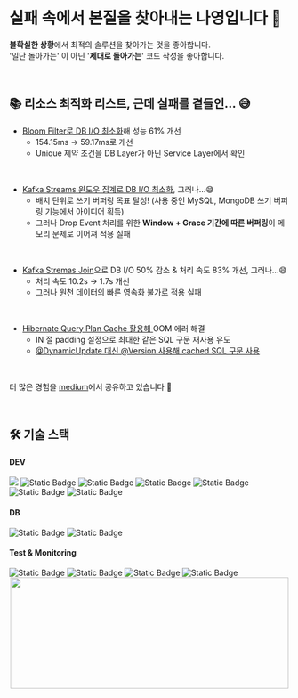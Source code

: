 # 실패 속에서 본질을 찾아내는 나영입니다 👋

**불확실한 상황**에서 최적의 솔루션을 찾아가는 것을 좋아합니다.<br>
'일단 돌아가는' 이 아닌 '**제대로 돌아가는**' 코드 작성을 좋아합니다.

<br>

## 📚 리소스 최적화 리스트, 근데 실패를 곁들인... 😅

- [Bloom Filter로 DB I/O 최소화](https://medium.com/@im_zero/bloom-filter%EB%A1%9C-db-%EB%B6%80%ED%95%98-%EA%B0%90%EC%86%8C-%EC%84%B1%EB%8A%A5-61-%EA%B0%9C%EC%84%A0-e46e8ce62d6d)해 성능 61% 개선
    - 154.15ms -> 59.17ms로 개선
    - Unique 제약 조건을 DB Layer가 아닌 Service Layer에서 확인

<br>

- [Kafka Streams 윈도우 집계로 DB I/O 최소화](https://medium.com/@im_zero/kafka-streams%EC%9D%98-window-results-%EC%BB%A8%ED%8A%B8%EB%A1%A4%ED%95%98%EA%B8%B0-3c20c360cf02), 그러나...😅
    - 배치 단위로 쓰기 버퍼링 목표 달성! (사용 중인 MySQL, MongoDB 쓰기 버퍼링 기능에서 아이디어 획득)
    - 그러나 Drop Event 처리를 위한 **Window + Grace 기간에 따른 버퍼링**이 메모리 문제로 이어져 적용 실패

<br>

- [Kafka Stremas Join](https://medium.com/@im_zero/kstream-ktable-join-%EC%A0%81%EC%9A%A9-%EC%8B%A4%ED%8C%A8%EA%B8%B0-f7b8bfa11e42)으로 DB I/O 50% 감소 & 처리 속도 83% 개선, 그러나...😅
    - 처리 속도 10.2s -> 1.7s 개선
    - 그러나 원천 데이터의 빠른 영속화 불가로 적용 실패

<br>

- [Hibernate Query Plan Cache 활용해 ](https://medium.com/@im_zero/hibernate-query-plan-cache-oom-%EC%97%90%EB%9F%AC-%ED%95%B4%EA%B2%B0-298f3feae93a)OOM 에러 해결
    - IN 절 padding 설정으로 최대한 같은 SQL 구문 재사용 유도
    - [@DynamicUpdate 대신 @Version 사용해 cached SQL 구문 사용](https://medium.com/@im_zero/version-vs-dynamicupdate-342d27dc59fd)

<br>

더 많은 경험을 [medium](https://medium.com/@im_zero)에서 공유하고 있습니다 💚

<br>

## 🛠️ 기술 스택

#### DEV

<img src="https://img.shields.io/badge/Java-%23007396?style=flat&logo=Java&logoColor=white"> <img alt="Static Badge" src="https://img.shields.io/badge/Spring%20Boot-%236DB33F?style=flat&logo=Spring%20Boot&logoColor=white"> <img alt="Static Badge" src="https://img.shields.io/badge/Spring Data JPA-%236DB33F?style=flat&logo=Spring&logoColor=white"> <img alt="Static Badge" src="https://img.shields.io/badge/Spring Cloud Gateway-%236DB33F?style=flat&logo=Spring&logoColor=white">
<img alt="Static Badge" src="https://img.shields.io/badge/Apache%20Kafka-%23231F20?style=flat&logo=Apache%20Kafka&logoColor=white"> <img alt="Static Badge" src="https://img.shields.io/badge/Redis-%23FF4438?style=flat&logo=Redis&logoColor=white">
<img alt="Static Badge" src="https://img.shields.io/badge/Resilience4J-%23231F20?style=flat&logo=Resilience4J&logoColor=white">


#### DB

<img alt="Static Badge" src="https://img.shields.io/badge/MySQL-%234479A1?style=flat&logo=MySQL&logoColor=white"> <img alt="Static Badge" src="https://img.shields.io/badge/MongoDB-%2347A248?style=flat&logo=MongoDB&logoColor=white">

#### Test & Monitoring


<img alt="Static Badge" src="https://img.shields.io/badge/JUnit5-%2325A162?style=flat&logo=JUnit5&logoColor=white">
<img alt="Static Badge" src="https://img.shields.io/badge/prometheus-%23E6522C?style=flat&logo=prometheus&logoColor=white"> <img alt="Static Badge" src="https://img.shields.io/badge/Grafana-%23F46800?style=flat&logo=Grafana&logoColor=white"> <img alt="Static Badge" src="https://img.shields.io/badge/Elastic%20Stack-%23005571?style=flat&logo=Elastic%20Stack&logoColor=white">


<br>

<div align="center">
<a href="https://github.com/devxb/gitanimals">
<img
  src="https://render.gitanimals.org/farms/imzero238"
  width="500"
  height="200"
/>
</a>
</div>
